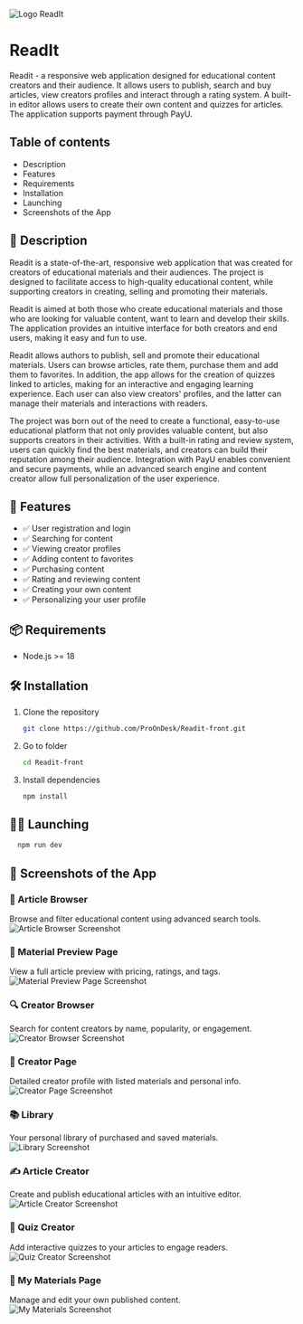 
![Logo ReadIt](public/readit-logo-white.png)

# ReadIt

Readit - a responsive web application designed for educational content creators and their audience. It allows users to publish, search and buy articles, view creators profiles and interact through a rating system. A built-in editor allows users to create their own content and quizzes for articles. The application supports payment through PayU.



## Table of contents

- Description
- Features
- Requirements
- Installation
- Launching
- Screenshots of the App



## 📝 Description

Readit is a state-of-the-art, responsive web application that was created for creators of educational materials and their audiences. The project is designed to facilitate access to high-quality educational content, while supporting creators in creating, selling and promoting their materials. 

Readit is aimed at both those who create educational materials and those who are looking for valuable content, want to learn and develop their skills. The application provides an intuitive interface for both creators and end users, making it easy and fun to use.

Readit allows authors to publish, sell and promote their educational materials. Users can browse articles, rate them, purchase them and add them to favorites. In addition, the app allows for the creation of quizzes linked to articles, making for an interactive and engaging learning experience. Each user can also view creators' profiles, and the latter can manage their materials and interactions with readers.

The project was born out of the need to create a functional, easy-to-use educational platform that not only provides valuable content, but also supports creators in their activities. With a built-in rating and review system, users can quickly find the best materials, and creators can build their reputation among their audience. Integration with PayU enables convenient and secure payments, while an advanced search engine and content creator allow full personalization of the user experience.



## 🚀 Features

- ✅ User registration and login
- ✅ Searching for content
- ✅ Viewing creator profiles
- ✅ Adding content to favorites
- ✅ Purchasing content
- ✅ Rating and reviewing content
- ✅ Creating your own content
- ✅ Personalizing your user profile
 


## 📦 Requirements

- Node.js >= 18  



## 🛠 Installation

1. Clone the repository
   ```bash
   git clone https://github.com/ProOnDesk/Readit-front.git

2. Go to folder
   ```bash
   cd Readit-front

3. Install dependencies
   ```bash
   npm install

## 🏃‍♂️ Launching

  ```bash
    npm run dev
  ```



## 📸 Screenshots of the App

### 🧭 Article Browser  
Browse and filter educational content using advanced search tools.  
![Article Browser Screenshot](images/browse.png)

### 📄 Material Preview Page  
View a full article preview with pricing, ratings, and tags.  
![Material Preview Page Screenshot](images/material-preview.png)

### 🔍 Creator Browser  
Search for content creators by name, popularity, or engagement.  
![Creator Browser Screenshot](images/creators.png)

### 👤 Creator Page  
Detailed creator profile with listed materials and personal info.  
![Creator Page Screenshot](images/creator.png)

### 📚 Library  
Your personal library of purchased and saved materials.  
![Library Screenshot](images/library.png)

### ✍️ Article Creator  
Create and publish educational articles with an intuitive editor.  
![Article Creator Screenshot](images/article-creator.png)

### 🧠 Quiz Creator  
Add interactive quizzes to your articles to engage readers.  
![Quiz Creator Screenshot](images/quiz-creator.png)

### 📂 My Materials Page  
Manage and edit your own published content.  
![My Materials Screenshot](images/my-materials.png)


 




